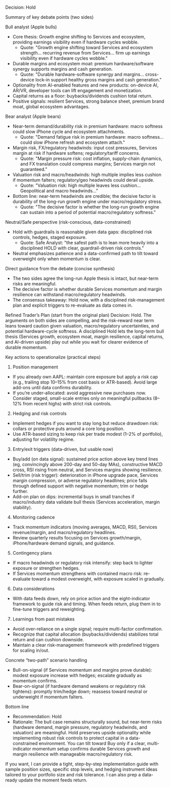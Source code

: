 Decision: Hold

Summary of key debate points (two sides)

Bull analyst (Apple bulls)
- Core thesis: Growth engine shifting to Services and ecosystem, providing earnings visibility even if hardware cycles wobble.
  - Quote: "Growth engine shifting toward Services and ecosystem strength... recurring revenue from Services... firm up earnings visibility even if hardware cycles wobble."
- Durable margins and ecosystem moat: premium hardware/software synergy supports margins and cash generation.
  - Quote: "Durable hardware-software synergy and margins... cross-device lock-in support healthy gross margins and cash generation."
- Optionality from AI-enabled features and new products: on-device AI, AR/VR, developer tools can lift engagement and monetization.
- Capital returns as a floor: buybacks/dividends cushion total return.
- Positive signals: resilient Services, strong balance sheet, premium brand moat, global ecosystem advantages.

Bear analyst (Apple bears)
- Near-term demand/durability risk in premium hardware: macro softness could slow iPhone cycle and ecosystem attachments.
  - Quote: "Demand fatigue risk in premium hardware: macro softness... could slow iPhone refresh and ecosystem attach."
- Margin risk, FX/regulatory headwinds: input cost pressures, Services margin at risk if hardware softens; regulatory/tariff concerns.
  - Quote: "Margin pressure risk: cost inflation, supply-chain dynamics, and FX translation could compress margins; Services margin not guaranteed."
- Valuation risk and macro/headwinds: high multiple implies less cushion if momentum falters; regulatory/geo headwinds could derail upside.
  - Quote: "Valuation risk: high multiple leaves less cushion... Geopolitical and macro headwinds..."
- Bottom line: near-term headwinds are credible; the decisive factor is durability of the long-run growth engine under macro/regulatory stress.
  - Quote: "The decisive factor is whether the long-run growth engine can sustain into a period of potential macro/regulatory softness."

Neutral/Safe perspective (risk-conscious, data-constrained)
- Hold with guardrails is reasonable given data gaps: disciplined risk controls, hedges, staged exposure.
  - Quote: Safe Analyst: "the safest path is to lean more heavily into a disciplined HOLD with clear, guardrail-driven risk controls."
- Neutral emphasizes patience and a data-confirmed path to tilt toward overweight only when momentum is clear.

Direct guidance from the debate (concise synthesis)
- The two sides agree the long-run Apple thesis is intact, but near-term risks are meaningful.
- The decisive factor is whether durable Services momentum and margin resilience can withstand macro/regulatory headwinds.
- The consensus takeaway: Hold now, with a disciplined risk-management plan and explicit triggers to re-evaluate as data comes in.

Refined Trader’s Plan (start from the original plan)
Decision: Hold. The arguments on both sides are compelling, and the risk-reward near term leans toward caution given valuation, macro/regulatory uncertainties, and potential hardware-cycle softness. A disciplined Hold lets the long-term bull thesis (Services growth, ecosystem moat, margin resilience, capital returns, and AI-driven upside) play out while you wait for clearer evidence of durable momentum.

Key actions to operationalize (practical steps)

1) Position management
- If you already own AAPL: maintain core exposure but apply a risk cap (e.g., trailing stop 10–15% from cost basis or ATR-based). Avoid large add-ons until data confirms durability.
- If you’re under-allocated: avoid aggressive new purchases now. Consider staged, small-scale entries only on meaningful pullbacks (8–12% from recent highs) with strict risk controls.

2) Hedging and risk controls
- Implement hedges if you want to stay long but reduce drawdown risk: collars or protective puts around a core long position.
- Use ATR-based sizing to keep risk per trade modest (1–2% of portfolio), adjusting for volatility regime.

3) Entry/exit triggers (data-driven, but usable now)
- Buy/add (on data signal): sustained price action above key trend lines (eg, convincingly above 200-day and 50-day MAs), constructive MACD cross, RSI rising from neutral, and Services margins showing resilience.
- Sell/trim (risk trigger): deterioration in iPhone upgrade pace, Services margin compression, or adverse regulatory headlines; price falls through defined support with negative momentum; trim or hedge further.
- Add-on plan on dips: incremental buys in small tranches if macro/industry data validate bull thesis (Services acceleration, margin stability).

4) Monitoring cadence
- Track momentum indicators (moving averages, MACD, RSI), Services revenue/margin, and macro/regulatory headlines.
- Review quarterly results focusing on Services growth/margin, iPhone/hardware demand signals, and guidance.

5) Contingency plans
- If macro headwinds or regulatory risk intensify: step back to lighter exposure or strengthen hedges.
- If Services momentum strengthens with contained macro risk: re-evaluate toward a modest overweight, with exposure scaled in gradually.

6) Data considerations
- With data feeds down, rely on price action and the eight-indicator framework to guide risk and timing. When feeds return, plug them in to fine-tune triggers and reweighting.

7) Learnings from past mistakes
- Avoid over-reliance on a single signal; require multi-factor confirmation.
- Recognize that capital allocation (buybacks/dividends) stabilizes total return and can cushion downside.
- Maintain a clear risk-management framework with predefined triggers for scaling in/out.

Concrete “two-path” scenario handling
- Bull-on-signal (if Services momentum and margins prove durable): modest exposure increase with hedges; escalate gradually as momentum confirms.
- Bear-on-signal (if hardware demand weakens or regulatory risk tightens): promptly trim/hedge down; reassess toward neutral or underweight if momentum falters.

Bottom line
- Recommendation: Hold
- Rationale: The bull case remains structurally sound, but near-term risks (hardware demand, margin pressure, regulatory headwinds, and valuation) are meaningful. Hold preserves upside optionality while implementing robust risk controls to protect capital in a data-constrained environment. You can tilt toward Buy only if a clear, multi-indicator momentum setup confirms durable Services growth and margin resilience with manageable macro/regulatory risk.

If you want, I can provide a tight, step-by-step implementation guide with sample position sizes, specific stop levels, and hedging instrument ideas tailored to your portfolio size and risk tolerance. I can also prep a data-ready update the moment feeds return.